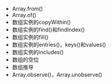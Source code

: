 + Array.from()
+ Array.of()
+ 数组实例的copyWithin()
+ 数组实例的find()和findIndex()
+ 数组实例的fill()
+ 数组实例的entries()，keys()和values()
+ 数组实例的includes()
+ 数组的空位
+ 数组推导
+ Array.observe()，Array.unobserve()
